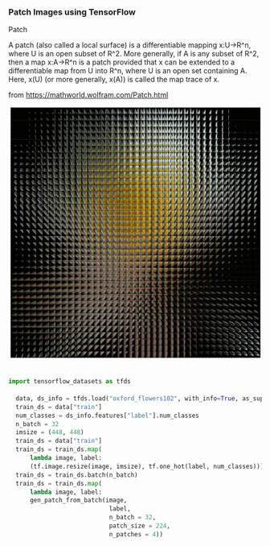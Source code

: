 ### Patch Images using TensorFlow

Patch

A patch (also called a local surface) is a differentiable mapping x:U->R^n, where U is an open subset of R^2. More generally, if A is any subset of R^2, then a map x:A->R^n is a patch provided that x can be extended to a differentiable map from U into R^n, where U is an open set containing A. Here, x(U) (or more generally, x(A)) is called the map trace of x.

from https://mathworld.wolfram.com/Patch.html



![Alt text](data/gen_image_patch_example.png?raw=true)





```python

import tensorflow_datasets as tfds
  
  data, ds_info = tfds.load("oxford_flowers102", with_info=True, as_supervised=True)
  train_ds = data["train"]
  num_classes = ds_info.features["label"].num_classes
  n_batch = 32
  imsize = (448, 448)
  train_ds = data["train"]
  train_ds = train_ds.map(
      lambda image, label: 
      (tf.image.resize(image, imsize), tf.one_hot(label, num_classes)))
  train_ds = train_ds.batch(n_batch)
  train_ds = train_ds.map(
      lambda image, label: 
      gen_patch_from_batch(image, 
                            label, 
                            n_batch = 32, 
                            patch_size = 224, 
                            n_patches = 4))


```